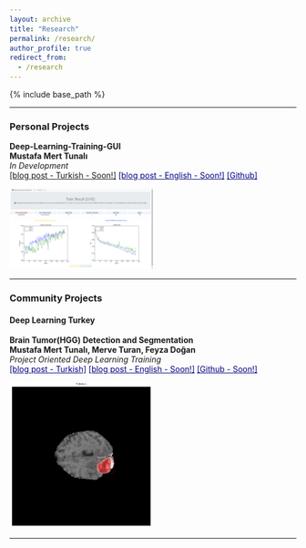 ```yaml
---
layout: archive
title: "Research"
permalink: /research/
author_profile: true
redirect_from:
  - /research
---
```


{% include base_path %}


------

### Personal Projects
**Deep-Learning-Training-GUI**  
**Mustafa Mert Tunalı**  
*In Development*   
<a href="#" target="_blank">[blog post - Turkish - Soon!]</a>
<a href="#" style="color:navy" target="_blank">[blog post - English - Soon!]</a>
<a href="https://github.com/mustafamerttunali/Deep-Learning-Training-GUI" style="color:navy" target="_blank">[Github]</a>

<img src="/images/terminal.png" width="50%">

------

### Community Projects
#### Deep Learning Turkey
**Brain Tumor(HGG) Detection and Segmentation**  
**Mustafa Mert Tunalı, Merve Turan, Feyza Doğan**  
*Project Oriented Deep Learning Training*   
<a href="https://medium.com/deep-learning-turkiye/mri-g%C3%B6r%C3%BCnt%C3%BCleri-%C3%BCzerinden-beyin-t%C3%BCm%C3%B6r%C3%BC-tespiti-ec644a2ff0c9" style="color:navy" target="_blank">[blog post - Turkish]</a>
<a href="#" style="color:navy" target="_blank">[blog post - English - Soon!]</a>
<a href="https://github.com/mustafamerttunali/DeepHealth" style="color:navy" target="_blank">[Github - Soon!]</a>

<img src="/images/hgg.png" width="50%">

------

